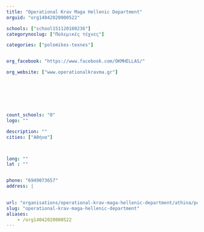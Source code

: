 ```yaml
---
title: "Operational Krav Maga Hellenic Department"
orguid: "org14042020000522"

schools: ["school151120180236"]
categorynoslug: ["Πολεμικές τέχνες"]

categories: ["polemikes-texnes"]


org_facebook: "https://www.facebook.com/OKMHELLAS/"

org_website: ["www.operationalkravma.gr"]







count_schools: "0"
logo: ""

description: ""
cities: ["Αθήνα"]



long: ""
lat : ""


phone: "6949073657"
address: |
    

url: "organisations/operational-krav-maga-hellenic-department/athina/polemikes-texnes"
slug: "operational-krav-maga-hellenic-department"
aliases:
    - /org14042020000522
---
```



